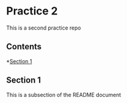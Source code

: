 # Practice 2
This is a second practice repo

## Contents
*[Section 1](#section-1)

## Section 1
This is a subsection of the README document
